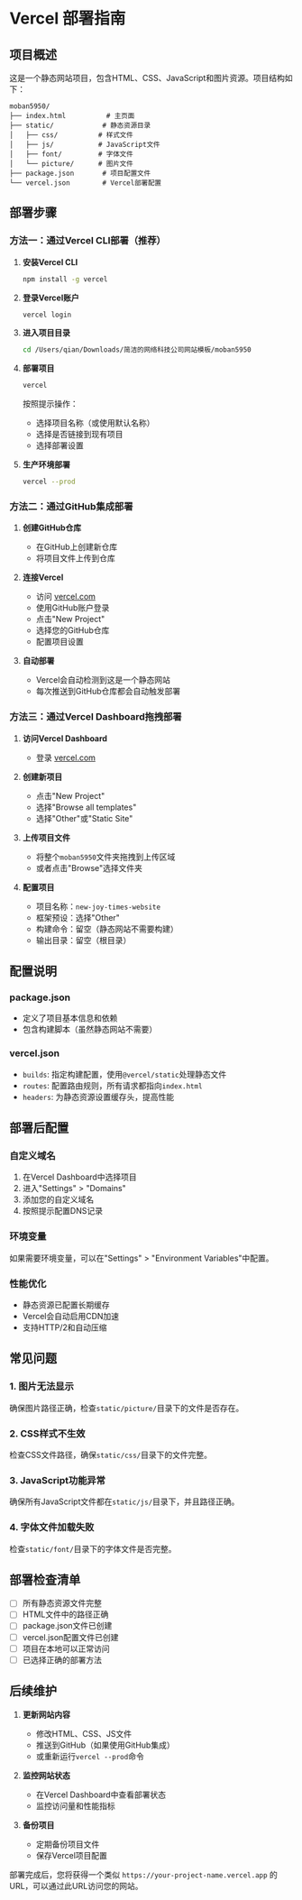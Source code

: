 # Vercel 部署指南

## 项目概述
这是一个静态网站项目，包含HTML、CSS、JavaScript和图片资源。项目结构如下：
```
moban5950/
├── index.html          # 主页面
├── static/            # 静态资源目录
│   ├── css/          # 样式文件
│   ├── js/           # JavaScript文件
│   ├── font/         # 字体文件
│   └── picture/      # 图片文件
├── package.json       # 项目配置文件
└── vercel.json        # Vercel部署配置
```

## 部署步骤

### 方法一：通过Vercel CLI部署（推荐）

1. **安装Vercel CLI**
   ```bash
   npm install -g vercel
   ```

2. **登录Vercel账户**
   ```bash
   vercel login
   ```

3. **进入项目目录**
   ```bash
   cd /Users/qian/Downloads/简洁的网络科技公司网站模板/moban5950
   ```

4. **部署项目**
   ```bash
   vercel
   ```
   
   按照提示操作：
   - 选择项目名称（或使用默认名称）
   - 选择是否链接到现有项目
   - 选择部署设置

5. **生产环境部署**
   ```bash
   vercel --prod
   ```

### 方法二：通过GitHub集成部署

1. **创建GitHub仓库**
   - 在GitHub上创建新仓库
   - 将项目文件上传到仓库

2. **连接Vercel**
   - 访问 [vercel.com](https://vercel.com)
   - 使用GitHub账户登录
   - 点击"New Project"
   - 选择您的GitHub仓库
   - 配置项目设置

3. **自动部署**
   - Vercel会自动检测到这是一个静态网站
   - 每次推送到GitHub仓库都会自动触发部署

### 方法三：通过Vercel Dashboard拖拽部署

1. **访问Vercel Dashboard**
   - 登录 [vercel.com](https://vercel.com)

2. **创建新项目**
   - 点击"New Project"
   - 选择"Browse all templates"
   - 选择"Other"或"Static Site"

3. **上传项目文件**
   - 将整个`moban5950`文件夹拖拽到上传区域
   - 或者点击"Browse"选择文件夹

4. **配置项目**
   - 项目名称：`new-joy-times-website`
   - 框架预设：选择"Other"
   - 构建命令：留空（静态网站不需要构建）
   - 输出目录：留空（根目录）

## 配置说明

### package.json
- 定义了项目基本信息和依赖
- 包含构建脚本（虽然静态网站不需要）

### vercel.json
- `builds`: 指定构建配置，使用`@vercel/static`处理静态文件
- `routes`: 配置路由规则，所有请求都指向`index.html`
- `headers`: 为静态资源设置缓存头，提高性能

## 部署后配置

### 自定义域名
1. 在Vercel Dashboard中选择项目
2. 进入"Settings" > "Domains"
3. 添加您的自定义域名
4. 按照提示配置DNS记录

### 环境变量
如果需要环境变量，可以在"Settings" > "Environment Variables"中配置。

### 性能优化
- 静态资源已配置长期缓存
- Vercel会自动启用CDN加速
- 支持HTTP/2和自动压缩

## 常见问题

### 1. 图片无法显示
确保图片路径正确，检查`static/picture/`目录下的文件是否存在。

### 2. CSS样式不生效
检查CSS文件路径，确保`static/css/`目录下的文件完整。

### 3. JavaScript功能异常
确保所有JavaScript文件都在`static/js/`目录下，并且路径正确。

### 4. 字体文件加载失败
检查`static/font/`目录下的字体文件是否完整。

## 部署检查清单

- [ ] 所有静态资源文件完整
- [ ] HTML文件中的路径正确
- [ ] package.json文件已创建
- [ ] vercel.json配置文件已创建
- [ ] 项目在本地可以正常访问
- [ ] 已选择正确的部署方法

## 后续维护

1. **更新网站内容**
   - 修改HTML、CSS、JS文件
   - 推送到GitHub（如果使用GitHub集成）
   - 或重新运行`vercel --prod`命令

2. **监控网站状态**
   - 在Vercel Dashboard中查看部署状态
   - 监控访问量和性能指标

3. **备份项目**
   - 定期备份项目文件
   - 保存Vercel项目配置

部署完成后，您将获得一个类似 `https://your-project-name.vercel.app` 的URL，可以通过此URL访问您的网站。
